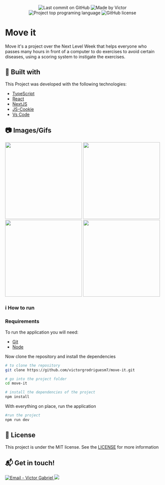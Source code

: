 <p align="center">
    <img alt="Last commit on GitHub" src="https://img.shields.io/github/last-commit/victorgrodriguesm7/move-it">
    <img alt="Made by Victor" src="https://img.shields.io/badge/made%20by-Victor%20G.%20Rodrigues-%20">
    <img alt="Project top programing language" src="https://img.shields.io/github/languages/top/victorgrodriguesm7/move-it">
    <img alt="GitHub license" src="https://img.shields.io/github/license/victorgrodriguesm7/move-it">
</p>

# Move it

Move it's a project over the Next Level Week that helps everyone who passes many hours in front of a computer to do exercises to avoid certain diseases, using a scoring system to instigate the exercises.

## :rocket: Built with

This Project was developed with the following technologies:

- [TypeScript](https://www.typescriptlang.org/)
- [React](https://reactjs.org/)
- [NextJS](https://nextjs.org/)
- [JS-Cookie](https://github.com/js-cookie/js-cookie)
- [Vs Code](https://code.visualstudio.com/)

## :camera: Images/Gifs
<p aling="center" style="text-align:center">
    <img src="https://res.cloudinary.com/dozoyzosn/image/upload/v1614625707/move-it/main_x4srzr.jpg" height="250">
    <img src="https://res.cloudinary.com/dozoyzosn/image/upload/v1614625707/move-it/countdown_v3gdki.jpg" height="250">
    <img src="https://res.cloudinary.com/dozoyzosn/image/upload/v1614625707/move-it/new-challenge_aieacs.jpg" height="250">
    <img src="https://res.cloudinary.com/dozoyzosn/image/upload/v1614625707/move-it/level-up_yob5xn.jpg" height="250">
</p>

### :information_source: How to run

### Requirements

To run the application you will need:
* [Git](https://git-scm.com)
* [Node](https://nodejs.org/)

Now clone the repository and install the dependencies
```bash
# to clone the repository
git clone https://github.com/victorgrodriguesm7/move-it.git

# go into the project folder
cd move-it

# install the dependencies of the project
npm install
```

With everything on place, run the application
```bash
#run the project
npm run dev
```
## :page_facing_up: License

This project is under the MIT license. See the [LICENSE](https://github.com/victorgrodriguesm7/move-it/blob/master/LICENSE) for more information

## :mailbox_with_mail: Get in touch!

<a href="mailto:victorgrodriguesm7@gmail.com" target="_blank" >
  <img alt="Email - Victor Gabriel" src="https://img.shields.io/badge/Email--%23F8952D?style=social&logo=gmail">
</a>
<a href="https://www.linkedin.com/in/victor-g-rodrigues-662071203/">
    <img src="https://img.shields.io/badge/Linkedin--%23F8952D?style=social&logo=linkedin">
</a>
